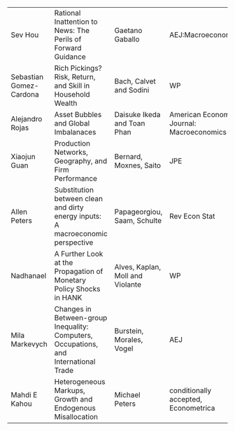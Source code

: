 <table>
  <tr>
   <td>Sev Hou
   </td>
   <td>Rational Inattention to News: The Perils of Forward Guidance
   </td>
   <td>Gaetano Gaballo
   </td>
   <td>AEJ:Macroeconomics
   </td>
   <td><p style="text-align: right">
2016</p>

   </td>
   <td><a href="https://pubs.aeaweb.org/doi/pdf/10.1257/mac.20130337">https://pubs.aeaweb.org/doi/pdf/10.1257/mac.20130337</a>
   </td>
  </tr>
  <tr>
   <td>Sebastian Gomez-Cardona
   </td>
   <td>Rich Pickings? Risk, Return, and Skill in Household Wealth
   </td>
   <td>Bach, Calvet and Sodini
   </td>
   <td>WP
   </td>
   <td><p style="text-align: right">
2019</p>

   </td>
   <td><a href="https://drive.google.com/file/d/1dacqDdeuOpG0aijawXL65ard96nIEEfn/view">https://drive.google.com/file/d/1dacqDdeuOpG0aijawXL65ard96nIEEfn/view</a>
   </td>
  </tr>
  <tr>
   <td>Alejandro Rojas
   </td>
   <td>Asset Bubbles and Global Imbalanaces
   </td>
   <td>Daisuke Ikeda and Toan Phan
   </td>
   <td>American Economic Journal: Macroeconomics
   </td>
   <td><p style="text-align: right">
2019</p>

   </td>
   <td><a href="https://www.aeaweb.org/articles?id=10.1257/mac.20140286&&from=f">https://www.aeaweb.org/articles?id=10.1257/mac.20140286&&from=f</a>
   </td>
  </tr>
  <tr>
   <td>Xiaojun Guan
   </td>
   <td>Production Networks, Geography, and Firm Performance
   </td>
   <td>Bernard, Moxnes, Saito
   </td>
   <td>JPE
   </td>
   <td><p style="text-align: right">
2019</p>

   </td>
   <td><a href="http://www.journals.uchicago.edu/doi/pdfplus/10.1086/700764">http://www.journals.uchicago.edu/doi/pdfplus/10.1086/700764</a>
   </td>
  </tr>
  <tr>
   <td>Allen Peters
   </td>
   <td>Substitution between clean and dirty energy inputs: A macroeconomic perspective
   </td>
   <td>Papageorgiou, Saam, Schulte
   </td>
   <td>Rev Econ Stat
   </td>
   <td><p style="text-align: right">
2017</p>

   </td>
   <td><a href="https://doi.org/10.1162/REST_a_00592">https://doi.org/10.1162/REST_a_00592</a>
   </td>
  </tr>
  <tr>
   <td>Nadhanael
   </td>
   <td>A Further Look at the Propagation of Monetary Policy Shocks in HANK
   </td>
   <td>Alves, Kaplan, Moll and Violante
   </td>
   <td>WP
   </td>
   <td><p style="text-align: right">
2019</p>

   </td>
   <td><a href="https://static1.squarespace.com/static/5d69437d65a29d0001ae6520/t/5dcc62ef8b482b6767065219/1573675760848/alves_kaplan_moll_violante_wp_jul2019.pdf">https://static1.squarespace.com/static/5d69437d65a29d0001ae6520/t/5dcc62ef8b482b6767065219/1573675760848/alves_kaplan_moll_violante_wp_jul2019.pdf</a>
   </td>
  </tr>
  <tr>
   <td>Mila Markevych
   </td>
   <td>Changes in Between-group Inequality: Computers, Occupations, and International Trade
   </td>
   <td>Burstein, Morales, Vogel
   </td>
   <td>AEJ
   </td>
   <td><p style="text-align: right">
2018</p>

   </td>
   <td><a href="http://www.econ.ucla.edu/jvogel/BMV.pdf">http://www.econ.ucla.edu/jvogel/BMV.pdf</a>
   </td>
  </tr>
  <tr>
   <td>Mahdi E Kahou
   </td>
   <td>Heterogeneous Markups, Growth and Endogenous Misallocation
   </td>
   <td>Michael Peters
   </td>
   <td>conditionally accepted, Econometrica
   </td>
   <td><p style="text-align: right">
2019</p>

   </td>
   <td><a href="https://mipeters.weebly.com/uploads/1/4/6/5/14651240/markups_misallocation.pdf">https://mipeters.weebly.com/uploads/1/4/6/5/14651240/markups_misallocation.pdf</a>
   </td>
  </tr>
</table>
